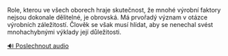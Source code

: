 
Role, kterou ve všech oborech hraje skutečnost, že mnohé výrobní faktory nejsou dokonale dělitelné, je obrovská. Má prvořadý význam v otázce výrobních záležitostí. Člověk se však musí hlídat, aby se nenechal svést mnohachybnými výklady její důležitosti.

[🔊 Poslechnout audio](/data/7-paragraphs/audio/chapter_62/para_001-Role-kterou-ve-vech-oborech-hraje-skutenost-e.mp3)

